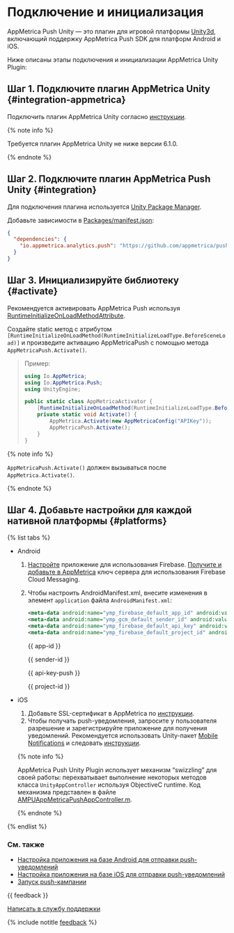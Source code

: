# Подключение и инициализация

AppMetrica Push Unity — это плагин для игровой платформы [Unity3d](http://docs.unity3d.com/), включающий поддержку AppMetrica Push SDK для платформ Android и iOS.

Ниже описаны этапы подключения и инициализации AppMetrica Unity Plugin:

## Шаг 1. Подключите плагин AppMetrica Unity {#integration-appmetrica}

Подключить плагин AppMetrica Unity согласно [инструкции](../analytics/quick-start.md).

{% note info %}

Требуется плагин AppMetrica Unity не ниже версии 6.1.0.

{% endnote %}

## Шаг 2. Подключите плагин AppMetrica Push Unity {#integration}

Для подключения плагина используется [Unity Package Manager](https://docs.unity3d.com/Manual/Packages.html).

Добавьте зависимости в [Packages/manifest.json](https://docs.unity3d.com/Manual/upm-manifestPrj.html):

```json translate=no
{
  "dependencies": {
    "io.appmetrica.analytics.push": "https://github.com/appmetrica/push-unity-plugin.git#v{{ appmetrica-push-unity-plugin }}"
  }
}
```

## Шаг 3. Инициализируйте библиотеку {#activate}

Рекомендуется активировать AppMetrica Push используя [RuntimeInitializeOnLoadMethodAttribute](https://docs.unity3d.com/ScriptReference/RuntimeInitializeOnLoadMethodAttribute.html).

Создайте static метод с атрибутом `[RuntimeInitializeOnLoadMethod(RuntimeInitializeLoadType.BeforeSceneLoad)]` и произведите активацию AppMetricaPush с помощью метода `AppMetricaPush.Activate()`.

> Пример:
>
> ```csharp translate=no
> using Io.AppMetrica;
> using Io.AppMetrica.Push;
> using UnityEngine;
>
> public static class AppMetricaActivator {
>     [RuntimeInitializeOnLoadMethod(RuntimeInitializeLoadType.BeforeSceneLoad)]
>     private static void Activate() {
>         AppMetrica.Activate(new AppMetricaConfig("APIKey"));
>         AppMetricaPush.Activate();
>     }
> }
> ```

{% note info %}

`AppMetricaPush.Activate()` должен вызываться после `AppMetrica.Activate()`.

{% endnote %}

## Шаг 4. Добавьте настройки для каждой нативной платформы {#platforms}

{% list tabs %}

- Android

  1. [Настройте](../../android/push/android-settings.md#firebase) приложение для использования Firebase. [Получите и добавьте в AppMetrica](../../android/push/android-settings.md#firebase-key) ключ сервера для использования Firebase Cloud Messaging.
  2. Чтобы настроить AndroidManifest.xml, внесите изменения в элемент `application` файла `AndroidManifest.xml`:

     ```xml translate=no
     <meta-data android:name="ymp_firebase_default_app_id" android:value="APP_ID"/>
     <meta-data android:name="ymp_gcm_default_sender_id" android:value="number:SENDER_ID"/>
     <meta-data android:name="ymp_firebase_default_api_key" android:value="API_KEY"/>
     <meta-data android:name="ymp_firebase_default_project_id" android:value="PROJECT_ID"/>
     ```

     {{ app-id }}

     {{ sender-id }}

     {{ api-key-push }}

     {{ project-id }}

- iOS
  
  1. Добавьте SSL-сертификат в AppMetrica по [инструкции](../../ios/push/ios-settings.md).
  2. Чтобы получать push-уведомления, запросите у пользователя разрешение и зарегистрируйте приложение для получения уведомлений. Рекомендуется использовать Unity-пакет [Mobile Notifications](https://docs.unity3d.com/Packages/com.unity.mobile.notifications@2.0/manual/index.html) и следовать [инструкции](https://docs.unity3d.com/Packages/com.unity.mobile.notifications@2.0/manual/iOS.html#authorization-request).

  {% note info %}

  AppMetrica Push Unity Plugin использует механизм <q>swizzling</q> для своей работы: перехватывает выполнение некоторых методов класса `UnityAppController` используя ObjectiveC runtime. Код механизма представлен в файле [AMPUAppMetricaPushAppController.m](https://github.com/appmetrica/push-unity-plugin/blob/main/Runtime/Plugins/iOS/AMPUAppMetricaPushAppController.m).

  {% endnote %}

{% endlist %}

### См. также

- [Настройка приложения на базе Android для отправки push-уведомлений](../../android/push/android-settings.md)
- [Настройка приложения на базе iOS для отправки push-уведомлений](../../ios/push/ios-settings.md)
- [Запуск push-кампании](../../../push/marketing.md)

{{ feedback }}

<a href="../../../troubleshooting/feedback-new">
  <span class="button">Написать в службу поддержки</span>
</a>

{% include notitle [feedback](../../../_includes/feedback-button.md) %}
